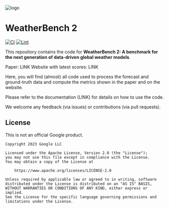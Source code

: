 ![logo](assets/wb2-logo-wide.png)
# WeatherBench 2

[![CI](https://github.com/google-research/weatherbench2/actions/workflows/ci-build.yml/badge.svg)](https://github.com/google-research/weatherbench2/actions/workflows/ci-build.yml)
[![Lint](https://github.com/google-research/weatherbench2/actions/workflows/lint.yml/badge.svg)](https://github.com/google-research/weatherbench2/actions/workflows/lint.yml)

This repository contains the code for **WeatherBench 2: A benchmark for the next generation of data-driven global weather models**. 

Paper: LINK
Website with latest scores: LINK

Here, you will find (almost) all code used to process the forecast and ground-truth data and compute the metrics shown in the paper and on the website. 

Please refer to the documentation (LINK) for details on how to use the code.

We welcome any feedback (via issues) or contributions (via pull requests). 

## License

This is not an official Google product.

```
Copyright 2023 Google LLC

Licensed under the Apache License, Version 2.0 (the "License");
you may not use this file except in compliance with the License.
You may obtain a copy of the License at

    https://www.apache.org/licenses/LICENSE-2.0

Unless required by applicable law or agreed to in writing, software
distributed under the License is distributed on an "AS IS" BASIS,
WITHOUT WARRANTIES OR CONDITIONS OF ANY KIND, either express or implied.
See the License for the specific language governing permissions and
limitations under the License.
```